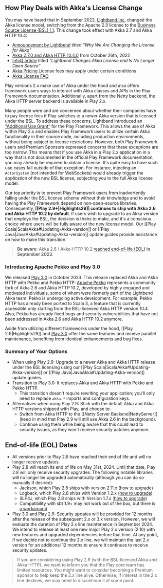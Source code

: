 <!--- Copyright (C) from 2022 The Play Framework Contributors <https://github.com/playframework>, 2011-2021 Lightbend Inc. <https://www.lightbend.com> -->

## How Play Deals with Akka's License Change

You may have heard that in September 2022, [Lightbend Inc.](https://www.lightbend.com/) changed the Akka license model, switching from the Apache 2.0 license to the [Business Source License (BSL) 1.1](https://www.lightbend.com/akka/license).
This change took effect with Akka 2.7 and Akka HTTP 10.4:

- [Announcement by Lightbend](https://www.lightbend.com/blog/why-we-are-changing-the-license-for-akka) titled _"Why We Are Changing the License for Akka"_
- [Akka 2.7.0 and Akka HTTP 10.4.0](https://akka.io/blog/news/2022/10/26/akka-22.10-released) from October 26th, 2022
- [InfoQ article](https://www.infoq.com/news/2022/09/akka-no-longer-open-source/) titled _"Lightbend Changes Akka License and Is No Longer Open Source"_
- [Akka Pricing](https://www.lightbend.com/akka#pricing) License fees may apply under certain conditions
- [Akka License FAQ](https://www.lightbend.com/akka/license-faq)

Play versions 2.x make use of Akka under the hood and also offers framework users ways to interact with Akka classes and APIs in the Play Framework documentation. Additionally, apart from the Netty backend, the Akka HTTP server backend is available in Play 2.x.

Many people were and are concerned about whether their companies have to pay license fees if Play switches to a newer Akka version that is licensed under the BSL. To address these concerns, Lightbend introduced an ["Additional Use Grant"](https://www.lightbend.com/akka/license) for the Play Framework. This allows the use of Akka within Play 2.x and enables Play Framework users to utilize certain Akka functionality in their source code, including production environments, without being subject to license restrictions. However, both Play Framework users and Premium Sponsors expressed concerns that these exceptions are too narrow. This means that if you use Akka in a Play 2.x application in a way that is not documented in the official Play Framework documentation, you may already be required to obtain a license. It's quite easy to have such use cases fall outside of that exception. For instance, injecting an `ActorSystem` (not intended for WebSockets) would already trigger the application of the new BSL license, subjecting you to the full Akka license model.

Our top priority is to prevent Play Framework users from inadvertently falling under the BSL license scheme without their knowledge and to avoid having the Play Framework depend on non-open-source libraries. Consequently, **[[Play 2.9+|Highlights29]] continues to ship with Akka 2.6 and Akka HTTP 10.2 by default**. <!--These versions are the last purely open-source iterations of Akka.--> If users wish to upgrade to an Akka version that employs the BSL, the decision is theirs to make, and it's a conscious choice where users will be fully aware of the new license model. Our [[Play Scala|ScalaAkka#Updating-Akka-version]] or [[Play Java|JavaAkka#Updating-Akka-version]] update guides provide assistance on how to make this transition.

> **Be aware:** Akka 2.6 / Akka HTTP 10.2 [reached end-of-life (EOL)](https://twitter.com/akkateam/status/1568297981421694976) **in September 2023**.

### Introducing Apache Pekko and Play 3.0

We released [Play 3.0](https://www.playframework.com/documentation/latest/Highlights30) in October 2023. This release replaced Akka and Akka HTTP with Pekko and Pekko HTTP: [Apache Pekko](https://pekko.apache.org/) represents a community fork of Akka 2.6 and Akka HTTP 10.2, developed by highly engaged and motivated individuals, some of whom were formerly part of the Lightbend Akka team. Pekko is undergoing active development. For example, Pekko HTTP has already been ported to Scala 3, a feature that is currently accessible only starting from the BSL-licensed Akka HTTP version 10.4. Also, Pekko has already fixed bugs and security vulnerabilities that have not been addressed in Akka 2.6 and Akka HTTP 10.2 anymore.

Aside from utilizing different frameworks under the hood, [[Play 2.9|Highlights29]] and [Play 3.0](https://www.playframework.com/documentation/latest/Highlights30) offer the same features and receive parallel maintenance, benefiting from identical enhancements and bug fixes.

### Summary of Your Options

- When using Play 2.9: Upgrade to a newer Akka and Akka HTTP release under the BSL licensing using our [[Play Scala|ScalaAkka#Updating-Akka-version]] or [[Play Java|JavaAkka#Updating-Akka-version]] update guides.
- Transition to Play 3.0: It replaces Akka and Akka HTTP with Pekko and Pekko HTTP.
    - This transition doesn't require rewriting your application; you'll only need to replace `akka.*` imports and configuration keys.
- Alternatives when using Play 2.9: Stick with the default Akka and Akka HTTP versions shipped with Play, and choose to:
    - Switch from Akka HTTP to the [[Netty Server Backend|NettyServer]] (keep in mind that Play 2.9 will still use Akka 2.6 in the background).
    - Continue using them while being aware that this could lead to security issues, as they won't receive security patches anymore.

## End-of-life (EOL) Dates

- All versions prior to Play 2.8 have reached their end of life and will no longer receive updates.
- Play 2.8 will reach its end of life on May 31st, 2024. Until that date, Play 2.8 will only receive security upgrades. The following notable libraries will no longer be upgraded automatically (although you can do so manually if desired):
    - Jackson, which Play 2.8 ships with version 2.11.x ([how to upgrade](https://github.com/orgs/playframework/discussions/11222))
    - Logback, which Play 2.8 ships with Version 1.2.x ([how to upgrade](https://github.com/playframework/playframework/issues/11499#issuecomment-1285654119))
    - SLF4J, which Play 2.8 ships with Version 1.7.x ([how to upgrade](https://github.com/playframework/playframework/issues/11499#issuecomment-1285654119))
    - Compatibility with sbt 1.9+ may not work out of the box, but there is [a workaround](https://github.com/playframework/playframework/releases/tag/2.8.19#user-content-sbt19comp).
- Play 3.0 and Play 2.9: Security updates will be provided for 12 months after the release of the subsequent 2.x or 3.x version. However, we will evaluate the duration of Play 2.x line maintenance in September 2024. We intend to release at least one new major Play 2.x version (2.10) with new features and upgraded dependencies before that time. At any point, if we decide not to continue the 2.x line, we will maintain the last 2.x version for an additional 12 months to ensure it continues to receive security updates.

> If you are considering using Play 2.9 (with the BSL-licensed Akka and Akka HTTP), we want to inform you that the Play core team has limited resources. You might want to consider becoming a Premium sponsor to help keep the 2.x line alive. Otherwise, if interest in the 2.x line declines, we may need to discontinue it at some point.
